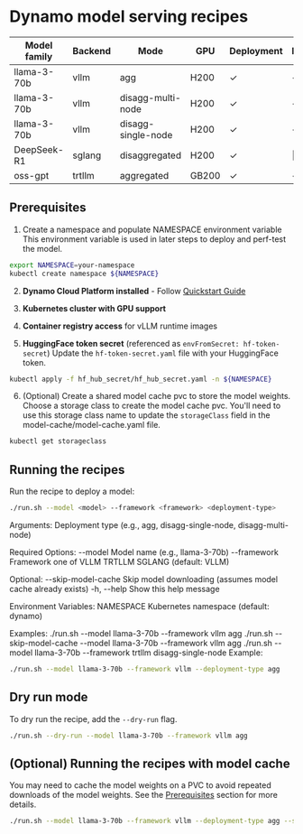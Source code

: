 # Dynamo model serving recipes

| Model family  | Backend | Mode                | GPU   | Deployment | Benchmark |
|---------------|---------|---------------------|-------|------------|-----------|
| llama-3-70b   | vllm    | agg                 | H200  |     ✓      |     ✓     |
| llama-3-70b   | vllm    | disagg-multi-node   | H200  |     ✓      |     ✓     |
| llama-3-70b   | vllm    | disagg-single-node  | H200  |     ✓      |     ✓     |
| DeepSeek-R1   | sglang  | disaggregated       | H200  |     ✓      |    🚧     |
| oss-gpt       | trtllm  | aggregated          | GB200 |     ✓      |     ✓     |


## Prerequisites

1. Create a namespace and populate NAMESPACE environment variable
This environment variable is used in later steps to deploy and perf-test the model.

```bash
export NAMESPACE=your-namespace
kubectl create namespace ${NAMESPACE}
```

2. **Dynamo Cloud Platform installed** - Follow [Quickstart Guide](../docs/kubernetes/README.md)

3. **Kubernetes cluster with GPU support**

4. **Container registry access** for vLLM runtime images

5. **HuggingFace token secret** (referenced as `envFromSecret: hf-token-secret`)
Update the `hf-token-secret.yaml` file with your HuggingFace token.

```bash
kubectl apply -f hf_hub_secret/hf_hub_secret.yaml -n ${NAMESPACE}
```

6. (Optional) Create a shared model cache pvc to store the model weights.
Choose a storage class to create the model cache pvc. You'll need to use this storage class name to update the `storageClass` field in the model-cache/model-cache.yaml file.

```bash
kubectl get storageclass
```

## Running the recipes

Run the recipe to deploy a model:

```bash
./run.sh --model <model> --framework <framework> <deployment-type>
```

Arguments:
  <deployment-type>  Deployment type (e.g., agg, disagg-single-node, disagg-multi-node)

Required Options:
  --model <model>    Model name (e.g., llama-3-70b)
  --framework <fw>   Framework one of VLLM TRTLLM SGLANG (default: VLLM)

Optional:
  --skip-model-cache Skip model downloading (assumes model cache already exists)
  -h, --help         Show this help message

Environment Variables:
  NAMESPACE          Kubernetes namespace (default: dynamo)

Examples:
  ./run.sh --model llama-3-70b --framework vllm agg
  ./run.sh --skip-model-cache --model llama-3-70b --framework vllm agg
  ./run.sh --model llama-3-70b --framework trtllm disagg-single-node
Example:
```bash
./run.sh --model llama-3-70b --framework vllm --deployment-type agg
```


## Dry run mode

To dry run the recipe, add the `--dry-run` flag.

```bash
./run.sh --dry-run --model llama-3-70b --framework vllm agg
```

## (Optional) Running the recipes with model cache
You may need to cache the model weights on a PVC to avoid repeated downloads of the model weights.
 See the [Prerequisites](#prerequisites) section for more details.

```bash
./run.sh --model llama-3-70b --framework vllm --deployment-type agg --skip-model-cache
```
